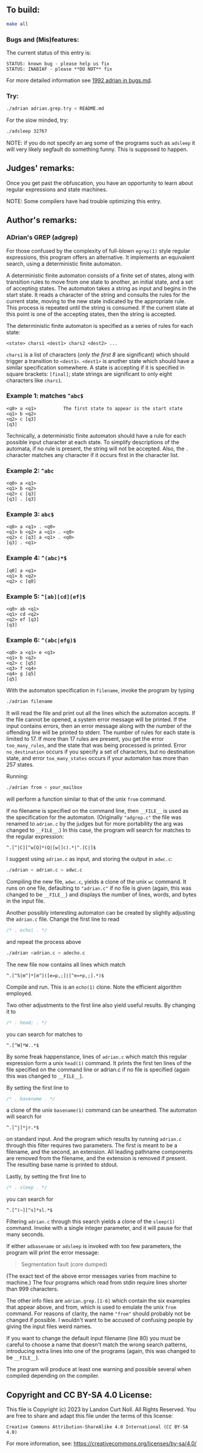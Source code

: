 ## To build:

```sh
make all
```

### Bugs and (Mis)features:

The current status of this entry is:

```
STATUS: known bug - please help us fix
STATUS: INABIAF - please **DO NOT** fix
```

For more detailed information see [1992 adrian in bugs.md](/bugs.md#1992-adrian).


### Try:

```sh
./adrian adrian.grep.try < README.md
```

For the slow minded, try:

```sh
./adsleep 32767
```

NOTE: if you do not specify an arg some of the programs such as `adsleep` it
will very likely segfault do something funny. This is supposed to happen.


## Judges' remarks:

Once you get past the obfuscation, you have an opportunity to learn
about regular expressions and state machines.

NOTE: Some compilers have had trouble optimizing this entry.


## Author's remarks:

### ADrian's GREP (adgrep)

For those confused by the complexity of full-blown `egrep(1)` style regular
expressions, this program offers an alternative.  It implements an equivalent
search, using a deterministic finite automaton.

A deterministic finite automaton consists of a finite set of states,
along with transition rules to move from one state to another, an initial
state, and a set of accepting states.  The automaton takes a string as
input and begins in the start state.  It reads a character of the string
and consults the rules for the current state, moving to the new state
indicated by the appropriate rule.  This process is repeated until the
string is consumed.  If the current state at this point is one of the
accepting states, then the string is accepted.

The deterministic finite automaton is specified as a series of rules for
each state:

```
<state> chars1 <dest1> chars2 <dest2> ...
```

`chars1` is a list of characters (_only the first 8_ are significant) which
should trigger a transition to `<dest1>`.  `<dest1>` is another state which
should have a similar specification somewhere.  A state is accepting if
it is specified in square brackets: `[final]`; state strings are
significant to only eight characters like `chars1`.


### Example 1: matches `^abc$`

```
<q0> a <q1>          The first state to appear is the start state
<q1> b <q2>
<q2> c [q3]
[q3]
```

Technically, a deterministic finite automaton should have a rule for each
possible input character at each state.  To simplify descriptions of the
automata, if no rule is present, the string will not be accepted. Also,
the `.` character matches any character if it occurs first in the
character list.


### Example 2: `^abc`

```
<q0> a <q1>
<q1> b <q2>
<q2> c [q3]
[q3] . [q3]
```

### Example 3: `abc$`

```
<q0> a <q1> . <q0>
<q1> b <q2> a <q1> . <q0>
<q2> c [q3] a <q1> . <q0>
[q3] . <q1>
```

### Example 4: `^(abc)*$`

```
[q0] a <q1>
<q1> b <q2>
<q2> c [q0]
```

### Example 5: `^[ab][cd][ef]$`

```
<q0> ab <q1>
<q1> cd <q2>
<q2> ef [q3]
[q3]
```

### Example 6: `^(abc|efg)$`

```
<q0> a <q1> e <q3>
<q1> b <q2>
<q2> c [q5]
<q3> f <q4>
<q4> g [q5]
[q5]
```

With the automaton specification in `filename`, invoke the program by
typing

```sh
./adrian filename
```


It will read the file and print out all the lines which the automaton
accepts.  If the file cannot be opened, a system error message will
be printed.  If the input contains errors, then an error message along
with the number of the offending line will be printed to stderr.  The
number of rules for each state is limited to 17.  If more than 17 rules
are present, you get the error `too_many_rules`, and the state that was
being processed is printed.  Error `no_destination` occurs if you specify a
set of characters, but no destination state, and error `too_many_states`
occurs if your automaton has more than 257 states.

Running:

```sh
./adrian from < your_mailbox
```

will perform a function similar to that of the unix `from` command.

If no filename is specified on the command line, then `__FILE__` is used
as the specification for the automaton.  (Originally `"adgrep.c"` the file was renamed
to `adrian.c` by the judges but for more portability the arg was changed to
`__FILE__`.)  In this case, the program will search for
matches to the regular expression:

```
^.[^|C][^w[Q]*(Q|[w[]c).*|^.[C|]$
```

I suggest using `adrian.c` as input, and storing the output in `adwc.c`:

```sh
./adrian < adrian.c > adwc.c
```

Compiling the new file, `adwc.c`, yields a clone of the unix `wc` command. It
runs on one file, defaulting to `"adrian.c"` if no file is given (again, this
was changed to be `__FILE__`) and displays the number of lines, words, and bytes
in the input file.

Another possibly interesting automaton can be created by slightly
adjusting the `adrian.c` file.  Change the first line to read

```c
/* . echo| . */
```

and repeat the process above

```sh
./adrian <adrian.c > adecho.c
```

The new file now contains all lines which match

```
^.[^5|m^]*[m^]([e=p,;]|[^e=+p,;].*)$
```

Compile and run.  This is an `echo(1)` clone.  Note the efficient algorithm
employed.


Two other adjustments to the first line also yield useful results. By
changing it to

```c
/* . head; . */
```

you can search for matches to

```
^.[^W]*W..*$
```

By some freak happenstance, lines of `adrian.c` which match this regular
expression form a unix `head(1)` command.  It prints the first ten lines of
the file specified on the command line or adrian.c if no file is
specified (again this was changed to `__FILE__`).

By setting the first line to

```c
/* . basename . */
```

a clone of the unix `basename(1)` command can be unearthed. The automaton will
search for

```
^.[^j]*jr.*$
```

on standard input.  And the program which results by running `adrian.c`
through this filter requires two parameters.  The first is meant to be a
filename, and the second, an extension.  All leading pathname components
are removed from the filename, and the extension is removed if present.
The resulting base name is printed to stdout.

Lastly, by setting the first line to

```c
/* . sleep . */
```

you can search for

```
^.[^(~][^s]*sl.*$
```

Filtering `adrian.c` through this search yields a clone of the `sleep(1)`
command.  Invoke with a single integer parameter, and it will pause for that
many seconds.

If either `adbasename` or `adsleep` is invoked with too few parameters,
the program will print the error message:

> Segmentation fault (core dumped)

(The exact text of the above error messages varies from machine to
machine.)  The four programs which read from stdin require lines
shorter than 999 characters.

The other info files are `adrian.grep.[1-6]` which contain the six
examples that appear above, and from, which is used to emulate the
unix `from` command.  For reasons of clarity, the name `"from"` should
probably not be changed if possible.  I wouldn't want to be accused of
confusing people by giving the input files weird names.

If you want to change the default input filename (line 80) you must be
careful to choose a name that doesn't match the wrong search patterns,
introducing extra lines into one of the programs (again, this was changed to be
`__FILE__`).

The program will produce at least one warning and possible several
when compiled depending on the compiler.


## Copyright and CC BY-SA 4.0 License:

This file is Copyright (c) 2023 by Landon Curt Noll.  All Rights Reserved.
You are free to share and adapt this file under the terms of this license:

    Creative Commons Attribution-ShareAlike 4.0 International (CC BY-SA 4.0)

For more information, see: https://creativecommons.org/licenses/by-sa/4.0/
